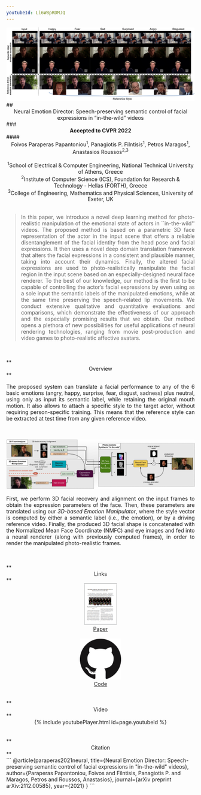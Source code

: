 ```yaml
---
youtubeId: Li6W8pRDMJQ
---
```


<img src="imgs/teaser.png" alt="teaser" width="1000"/>

<br>
## <center>Neural Emotion Director: Speech-preserving semantic control of facial expressions in “in-the-wild” videos</center>
### <center><strong>Accepted to CVPR 2022</strong></center>
#### <center>Foivos Paraperas Papantoniou<sup>1</sup>, Panagiotis P. Filntisis<sup>1</sup>, Petros Maragos<sup>1</sup>, Anastasios Roussos<sup>2,3</sup></center>
<br>
<center>
<sup>1</sup>School of Electrical & Computer Engineering, National Technical University of Athens, Greece<br>
<sup>2</sup>Institute of Computer Science (ICS), Foundation for Research & Technology - Hellas (FORTH), Greece<br>
<sup>3</sup>College of Engineering, Mathematics and Physical Sciences, University of Exeter, UK<br>
</center>
<br>

<blockquote>
<p style='text-align: justify;'>
In this paper, we introduce a novel deep learning method for photo-realistic manipulation of the emotional state of actors in ``in-the-wild'' videos. The proposed method is based on a parametric 3D face representation of the actor in the input scene that offers a reliable disentanglement of the facial identity from the head pose and facial expressions. It then uses a novel deep domain translation framework that alters the facial expressions in a consistent and plausible manner, taking into account their dynamics. Finally, the altered facial expressions are used to photo-realistically manipulate the facial region in the input scene based on an especially-designed neural face renderer. To the best of our knowledge, our method is the first to be capable of controlling the actor’s facial expressions by even using as a sole input the semantic labels of the manipulated emotions, while at the same time preserving the speech-related lip movements. We conduct extensive qualitative and quantitative evaluations and comparisons, which demonstrate the effectiveness of our approach and the especially promising results that we obtain. Our method opens a plethora of new possibilities for useful applications of neural rendering technologies, ranging from movie post-production and video games to photo-realistic affective avatars.
</p>
</blockquote>
 
<br>
<br>
**<center>Overview</center>**
<p style='text-align: justify;'>
The proposed system can translate a facial performance to any of the 6 basic emotions (angry, happy, surprise, fear, disgust, sadness) plus neutral, using only as input its semantic label, while retaining the original mouth motion. It also allows to attach a specific style to the target actor, without requiring person-specific training. This means that the reference style can be extracted at test time from any given reference video.
</p>
<br>
<br>
<img src="imgs/pipeline.jpg" alt="pipeline" width="1000"/>
<p style='text-align: justify;'>
First, we perform 3D facial recovery and alignment on the input frames to obtain the expression parameters of the face. Then, these parameters are translated using our <em>3D-based Emotion Manipulator</em>, where the style vector is computed by either a semantic label (i.e., the emotion), or by a driving reference video. Finally, the produced 3D facial shape is concatenated with the Normalized Mean Face Coordinate (NMFC) and eye images and fed into a neural renderer (along with previously computed frames), in order to render the manipulated photo-realistic frames.
</p>

<br>
<br>
**<center>Links</center>**
<br>
<center>
<a href="https://arxiv.org/pdf/2112.00585.pdf"><img style="height:110px;" src="imgs/paper.png" /></a>
<br>
<a href="https://arxiv.org/pdf/2112.00585.pdf">Paper</a>
<br><br>
<a href="https://github.com/foivospar/NED"><img style="height:110px;" src="imgs/GitHub-Mark-120px-plus.png" /></a>
<br>
<a href="https://github.com/foivospar/NED">Code</a>
</center>

<br>
<br>
**<center>Video</center>**
<br>
<center>
{% include youtubePlayer.html id=page.youtubeId %}
</center>


<br>
<br>
**<center>Citation</center>**
<br>
```
@article{paraperas2021neural,
         title={Neural Emotion Director: Speech-preserving semantic control of facial expressions in "in-the-wild" videos}, 
         author={Paraperas Papantoniou, Foivos and Filntisis, Panagiotis P. and Maragos, Petros and Roussos, Anastasios},
         journal={arXiv preprint arXiv:2112.00585},
         year={2021}
}
```
